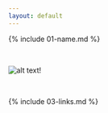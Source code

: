 ```yaml
---
layout: default
---
```


{% include 01-name.md %}

<br>

![alt text](https://octodex.github.com/images/yaktocat.png)!


<br>

{% include 03-links.md %}

